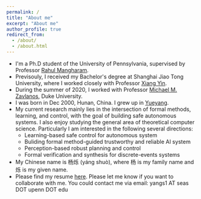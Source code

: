 ```yaml
---
permalink: /
title: "About me"
excerpt: "About me"
author_profile: true
redirect_from: 
  - /about/
  - /about.html
---
```


* I'm a Ph.D student of the University of Pennsylvania, supervised by Professor [Rahul Mangharam](https://www.seas.upenn.edu/~rahulm/).
* Previsouly, I received my Bachelor's degree at Shanghai Jiao Tong University, where I worked closely with Professor [Xiang Yin](https://xiangyin.sjtu.edu.cn/).
* During the summer of 2020, I worked with Professor [Michael M. Zavlanos](https://www.michaelmzavlanos.org/), Duke University.
* I was born in Dec 2000, Hunan, China. I grew up in [Yueyang](https://en.wikipedia.org/wiki/Yueyang).
* My current research mainly lies in the intersection of formal methods, learning, and control, with the goal of building safe autonomous systems. I also enjoy studying the general area of theoretical computer science. Particularly I am interested in the following several directions:
  * Learning-based safe control for autonomous system
  * Buliding formal method-guided trustworthy and reliable AI system
  * Perception-based robust planning and control
  * Formal verification and synthesis for discrete-events systems
* My Chinese name is 杨烁 (y&aacute;ng shu&ograve;), where 杨 is my family name and 烁 is my given name. 
* Please find my resume [here](https://shuoyang2000.github.io/files/ShuoYang_CV.pdf). Please let me know if you want to collaborate with me. You could contact me via email: yangs1 AT seas DOT upenn DOT edu
